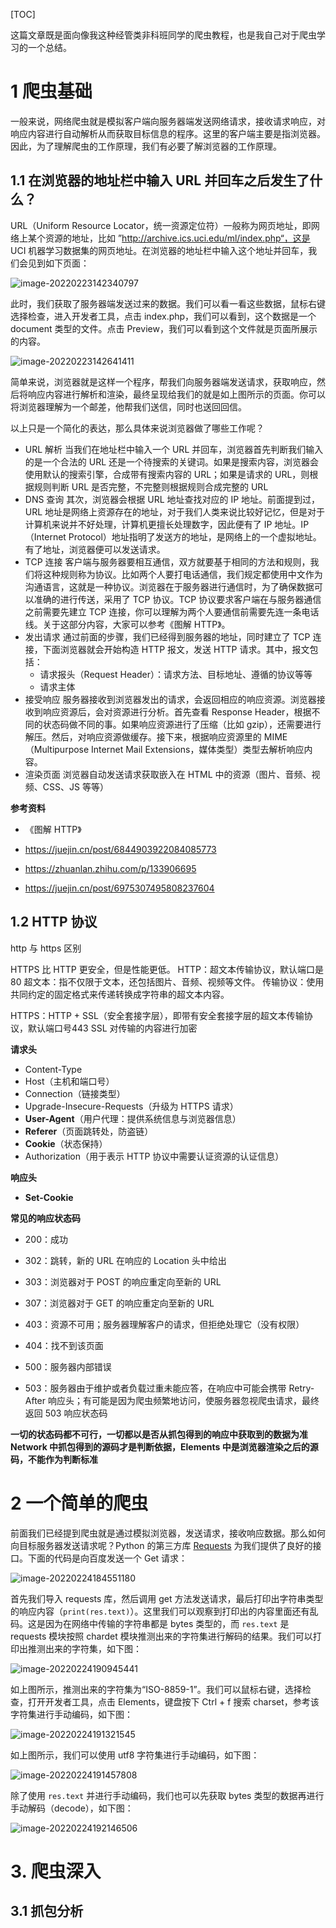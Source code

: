 <!--
.. title: 从 0 到 1 的爬虫教程
.. slug: 从0到1的爬虫教程
.. date: 2021-01-08 13:01:04 
.. tags: Python, 爬虫, http
.. category: Python
.. link:
.. description:
.. type: text
-->

[TOC]

这篇文章既是面向像我这种经管类非科班同学的爬虫教程，也是我自己对于爬虫学习的一个总结。

# 1 爬虫基础

一般来说，网络爬虫就是模拟客户端向服务器端发送网络请求，接收请求响应，对响应内容进行自动解析从而获取目标信息的程序。这里的客户端主要是指浏览器。因此，为了理解爬虫的工作原理，我们有必要了解浏览器的工作原理。

## 1.1 在浏览器的地址栏中输入 URL 并回车之后发生了什么？

URL（Uniform Resource Locator，统一资源定位符）一般称为网页地址，即网络上某个资源的地址，比如 ”http://archive.ics.uci.edu/ml/index.php“，这是 UCI 机器学习数据集的网页地址。在浏览器的地址栏中输入这个地址并回车，我们会见到如下页面：

![image-20220223142340797](/images/从0到1的爬虫教程/image-20220223142340797.png)

此时，我们获取了服务器端发送过来的数据。我们可以看一看这些数据，鼠标右键选择检查，进入开发者工具，点击 index.php，我们可以看到，这个数据是一个 document 类型的文件。点击 Preview，我们可以看到这个文件就是页面所展示的内容。

![image-20220223142641411](/images/从0到1的爬虫教程/image-20220223142641411.png)

简单来说，浏览器就是这样一个程序，帮我们向服务器端发送请求，获取响应，然后将响应内容进行解析和渲染，最终呈现给我们的就是如上图所示的页面。你可以将浏览器理解为一个邮差，他帮我们送信，同时也送回回信。

以上只是一个简化的表达，那么具体来说浏览器做了哪些工作呢？

- URL 解析
  当我们在地址栏中输入一个 URL 并回车，浏览器首先判断我们输入的是一个合法的 URL 还是一个待搜索的关键词。如果是搜索内容，浏览器会使用默认的搜索引擎，合成带有搜索内容的 URL；如果是请求的 URL，则根据规则判断 URL 是否完整，不完整则根据规则合成完整的 URL
- DNS 查询
  其次，浏览器会根据 URL 地址查找对应的 IP 地址。前面提到过，URL 地址是网络上资源存在的地址，对于我们人类来说比较好记忆，但是对于计算机来说并不好处理，计算机更擅长处理数字，因此便有了 IP 地址。IP（Internet Protocol）地址指明了发送方的地址，是网络上的一个虚拟地址。有了地址，浏览器便可以发送请求。
- TCP 连接
  客户端与服务器要相互通信，双方就要基于相同的方法和规则，我们将这种规则称为协议。比如两个人要打电话通信，我们规定都使用中文作为沟通语言，这就是一种协议。浏览器在于服务器进行通信时，为了确保数据可以准确的进行传送，采用了 TCP 协议。TCP 协议要求客户端在与服务器通信之前需要先建立 TCP 连接，你可以理解为两个人要通信前需要先连一条电话线。关于这部分内容，大家可以参考《图解 HTTP》。
- 发出请求
  通过前面的步骤，我们已经得到服务器的地址，同时建立了 TCP 连接，下面浏览器就会开始构造 HTTP 报文，发送 HTTP 请求。其中，报文包括：
  - 请求报头（Request Header）：请求方法、目标地址、遵循的协议等等
  - 请求主体
- 接受响应
  服务器接收到浏览器发出的请求，会返回相应的响应资源。浏览器接收到响应资源后，会对资源进行分析。首先查看 Response Header，根据不同的状态码做不同的事。如果响应资源进行了压缩（比如 gzip），还需要进行解压。然后，对响应资源做缓存。接下来，根据响应资源里的 MIME（Multipurpose Internet Mail Extensions，媒体类型）类型去解析响应内容。
- 渲染页面
  浏览器自动发送请求获取嵌入在 HTML 中的资源（图片、音频、视频、CSS、JS 等等）

**参考资料**

- 《图解 HTTP》

- https://juejin.cn/post/6844903922084085773

- https://zhuanlan.zhihu.com/p/133906695
- https://juejin.cn/post/6975307495808237604

## 1.2 HTTP 协议

http 与 https 区别

HTTPS 比 HTTP 更安全，但是性能更低。
HTTP：超文本传输协议，默认端口是80
超文本：指不仅限于文本，还包括图片、音频、视频等文件。
传输协议：使用共同约定的固定格式来传递转换成字符串的超文本内容。

HTTPS：HTTP + SSL（安全套接字层），即带有安全套接字层的超文本传输协议，默认端口号443
SSL 对传输的内容进行加密

**请求头**

- Content-Type
- Host（主机和端口号）
- Connection（链接类型）
- Upgrade-Insecure-Requests（升级为 HTTPS 请求）
- **User-Agent**（用户代理：提供系统信息与浏览器信息）
- **Referer**（页面跳转处，防盗链）
- **Cookie**（状态保持）
- Authorization（用于表示 HTTP 协议中需要认证资源的认证信息）

**响应头**

- **Set-Cookie**

**常见的响应状态码**

- 200：成功
- 302：跳转，新的 URL 在响应的 Location 头中给出

- 303：浏览器对于 POST 的响应重定向至新的 URL
- 307：浏览器对于 GET 的响应重定向至新的 URL
- 403：资源不可用；服务器理解客户的请求，但拒绝处理它（没有权限）
- 404：找不到该页面
- 500：服务器内部错误
- 503：服务器由于维护或者负载过重未能应答，在响应中可能会携带 Retry-After 响应头；有可能是因为爬虫频繁地访问，使服务器忽视爬虫请求，最终返回 503 响应状态码

**一切的状态码都不可行，一切都以是否从抓包得到的响应中获取到的数据为准**
**Network 中抓包得到的源码才是判断依据，Elements 中是浏览器渲染之后的源码，不能作为判断标准**

# 2 一个简单的爬虫

前面我们已经提到爬虫就是通过模拟浏览器，发送请求，接收响应数据。那么如何向目标服务器发送请求呢？Python 的第三方库 [Requests](https://docs.python-requests.org/zh_CN/latest/) 为我们提供了良好的接口。下面的代码是向百度发送一个 Get 请求：

![image-20220224184551180](/images/从0到1的爬虫教程/image-20220224184551180.png)

首先我们导入 requests 库，然后调用 get 方法发送请求，最后打印出字符串类型的响应内容（`print(res.text)`）。这里我们可以观察到打印出的内容里面还有乱码。这是因为在网络中传输的字符串都是 bytes 类型的，而 `res.text` 是 requests 模块按照 chardet 模块推测出来的字符集进行解码的结果。我们可以打印出推测出来的字符集，如下图：

![image-20220224190945441](/images/从0到1的爬虫教程/image-20220224190945441.png)

如上图所示，推测出来的字符集为“ISO-8859-1”。我们可以鼠标右键，选择检查，打开开发者工具，点击 Elements，键盘按下 Ctrl + f 搜索 charset，参考该字符集进行手动编码，如下图：

![image-20220224191321545](/images/从0到1的爬虫教程/image-20220224191321545.png)

如上图所示，我们可以使用 utf8 字符集进行手动编码，如下图：

![image-20220224191457808](/images/从0到1的爬虫教程/image-20220224191457808.png)

除了使用 `res.text` 并进行手动编码，我们也可以先获取 bytes 类型的数据再进行手动解码（decode），如下图：

![image-20220224192146506](/images/从0到1的爬虫教程/image-20220224192146506.png)

# 3. 爬虫深入

## 3.1 抓包分析


